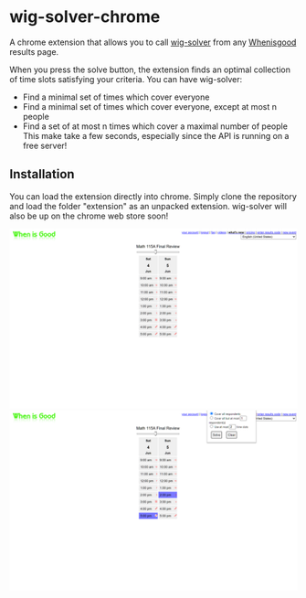 # wig-solver-chrome

A chrome extension that allows you to call [wig-solver](https://github.com/diracdeltafunk/wig-solver) from any [Whenisgood](https://whenisgood.net) results page.

When you press the solve button, the extension finds an optimal collection of time slots satisfying your criteria. You can have wig-solver:
* Find a minimal set of times which cover everyone
* Find a minimal set of times which cover everyone, except at most n people
* Find a set of at most n times which cover a maximal number of people
This make take a few seconds, especially since the API is running on a free server!

## Installation

You can load the extension directly into chrome. Simply clone the repository and load the folder "extension" as an unpacked extension. wig-solver will also be up on the chrome web store soon!

![Screenshot of a Whenisgood results page](ss1.png?raw=true)
![Screenshot of a Whenisgood results page, with two boxes highlighted in blue by wig solver!](ss2.png?raw=true)
